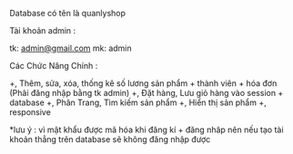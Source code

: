 Database có tên là quanlyshop

Tài khoản admin :

tk: admin@gmail.com
mk: admin

Các Chức Năng Chính :

+, Thêm, sửa, xóa, thống kê số lương sản phẩm + thành viên + hóa đơn (Phải đăng nhập bằng tk admin)
+, Đặt hàng, Lưu giỏ hàng vào session + database
+, Phân Trang, Tìm kiếm sản phẩm
+, Hiển thị sản phẩm
+, responsive

\*lưu ý : vì mật khẩu được mã hóa khi đăng kí + đăng nhâp nên nếu tạo tài khoản thẳng trên database sẽ không đăng nhập được

